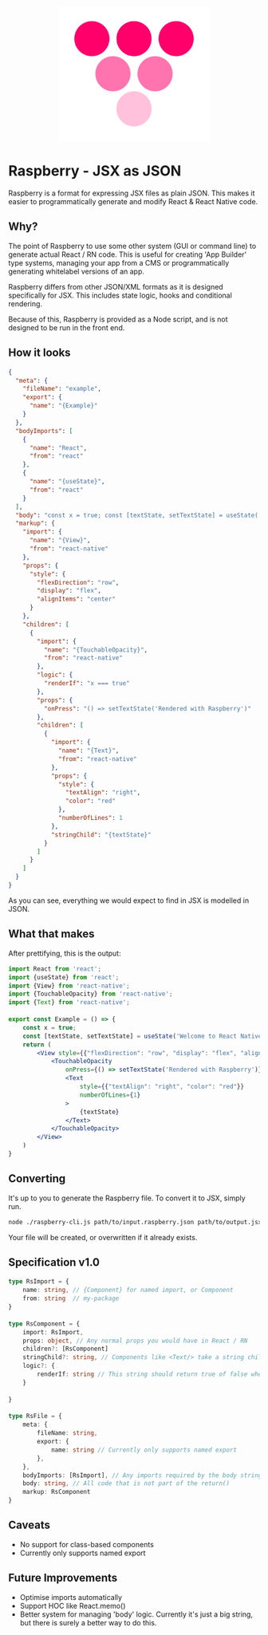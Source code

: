 <p align="center">
  <img width="300" src="logo.png" />
</p>

# Raspberry - JSX as JSON
Raspberry is a format for expressing JSX files as plain JSON. This makes it easier to programmatically generate and modify React & React Native code.

## Why?
The point of Raspberry to use some other system (GUI or command line) to generate actual React / RN code. 
This is useful for creating 'App Builder' type systems, managing your app from a CMS or programmatically generating whitelabel versions of an app. 

Raspberry differs from other JSON/XML formats as it is designed specifically for JSX. This includes state logic, hooks and conditional rendering.

Because of this, Raspberry is provided as a Node script, and is not designed to be run in the front end.

## How it looks
```json
{
  "meta": {
    "fileName": "example",
    "export": {
      "name": "{Example}"
    }
  },
  "bodyImports": [
    {
      "name": "React",
      "from": "react"
    },
    {
      "name": "{useState}",
      "from": "react"
    }
  ],
  "body": "const x = true; const [textState, setTextState] = useState('Welcome to React Native');",
  "markup": {
    "import": {
      "name": "{View}",
      "from": "react-native"
    },
    "props": {
      "style": {
        "flexDirection": "row",
        "display": "flex",
        "alignItems": "center"
      }
    },
    "children": [
      {
        "import": {
          "name": "{TouchableOpacity}",
          "from": "react-native"
        },
        "logic": {
          "renderIf": "x === true"
        },
        "props": {
          "onPress": "() => setTextState('Rendered with Raspberry')"
        },
        "children": [
          {
            "import": {
              "name": "{Text}",
              "from": "react-native"
            },
            "props": {
              "style": {
                "textAlign": "right",
                "color": "red"
              },
              "numberOfLines": 1
            },
            "stringChild": "{textState}"
          }
        ]
      }
    ]
  }
}
```

As you can see, everything we would expect to find in JSX is modelled in JSON.

## What that makes
After prettifying, this is the output:
```jsx
import React from 'react';
import {useState} from 'react';
import {View} from 'react-native';
import {TouchableOpacity} from 'react-native';
import {Text} from 'react-native';

export const Example = () => {
    const x = true;
    const [textState, setTextState] = useState('Welcome to React Native');
    return (
        <View style={{"flexDirection": "row", "display": "flex", "alignItems": "center"}}>
            <TouchableOpacity
                onPress={() => setTextState('Rendered with Raspberry')}>
                <Text
                    style={{"textAlign": "right", "color": "red"}}
                    numberOfLines={1}
                >
                    {textState}
                </Text>
            </TouchableOpacity>
        </View>
    )
}
```

## Converting
It's up to you to generate the Raspberry file. To convert it to JSX, simply run.
```bash
node ./raspberry-cli.js path/to/input.raspberry.json path/to/output.jsx
```
Your file will be created, or overwritten if it already exists.

## Specification v1.0
```ts
type RsImport = {
    name: string, // {Component} for named import, or Component
    from: string  // my-package
}

type RsComponent = {
    import: RsImport,
    props: object, // Any normal props you would have in React / RN
    children?: [RsComponent]
    stringChild?: string, // Components like <Text/> take a string child.
    logic?: {
        renderIf: string // This string should return true of false when passed to eval()
    }

}

type RsFile = {
    meta: {
        fileName: string,
        export: {
            name: string // Currently only supports named export
        },
    },
    bodyImports: [RsImport], // Any imports required by the body string
    body: string, // All code that is not part of the return()
    markup: RsComponent 
}
```

## Caveats
- No support for class-based components
- Currently only supports named export

## Future Improvements
- Optimise imports automatically
- Support HOC like React.memo()
- Better system for managing 'body' logic. Currently it's just a big string, but there is surely a better way to do this.
